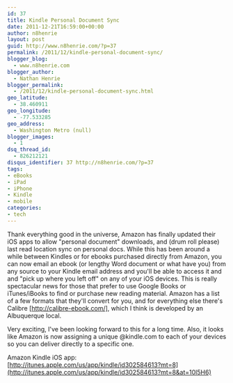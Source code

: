 ```yaml
---
id: 37
title: Kindle Personal Document Sync
date: 2011-12-21T16:59:00+00:00
author: n8henrie
layout: post
guid: http://www.n8henrie.com/?p=37
permalink: /2011/12/kindle-personal-document-sync/
blogger_blog:
  - www.n8henrie.com
blogger_author:
  - Nathan Henrie
blogger_permalink:
  - /2011/12/kindle-personal-document-sync.html
geo_latitude:
  - 38.460911
geo_longitude:
  - -77.533285
geo_address:
  - Washington Metro (null)
blogger_images:
  - 1
dsq_thread_id:
  - 826212121
disqus_identifier: 37 http://n8henrie.com/?p=37
tags:
- eBooks
- iPad
- iPhone
- Kindle
- mobile
categories:
- tech
---
```

Thank everything good in the universe, Amazon has finally updated their iOS apps to allow "personal document" downloads, and (drum roll please) last read location sync on personal docs. While this has been around a while between Kindles or for ebooks purchased directly from Amazon, you can now email an ebook (or lengthy Word document or what have you) from any source to your Kindle email address and you'll be able to access it and and "pick up where you left off" on any of your iOS devices. This is really spectacular news for those that prefer to use Google Books or iTunes/iBooks to find or purchase new reading material. Amazon has a list of a few formats that they'll convert for you, and for everything else there's Calibre [http://calibre-ebook.com/], which I think is developed by an Albuquerque local.

Very exciting, I've been looking forward to this for a long time. Also, it looks like Amazon is now assigning a unique @kindle.com to each of your devices so you can deliver directly to a specific one. 

Amazon Kindle iOS app:  
[http://itunes.apple.com/us/app/kindle/id302584613?mt=8](http://itunes.apple.com/us/app/kindle/id302584613?mt=8&at=10l5H6) 

<div>
</div>